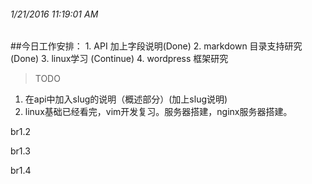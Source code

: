 ###### 1/21/2016 11:19:01 AM 
##今日工作安排：
          1.  API 加上字段说明(Done)
          2.  markdown  目录支持研究(Done)
          3.  linux学习 (Continue) 
          4.  wordpress 框架研究



 >TODO
 
 1. 在api中加入slug的说明（概述部分）(加上slug说明)
 2. linux基础已经看完，vim开发复习。服务器搭建，nginx服务器搭建。

br1.2

br1.3

br1.4
